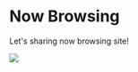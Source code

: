 Now Browsing
===

Let's sharing now browsing site!

![](https://s3-ap-northeast-1.amazonaws.com/don.inux39.me/media_attachments/files/000/451/933/original/4322da6d97589e93.png)

